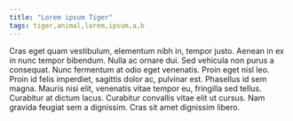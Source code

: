 ```yaml
---
title: "Lorem ipsum Tiger"
tags: tiger,animal,lorem,ipsum,a,b
---
```


 Cras eget quam vestibulum, elementum nibh in, tempor justo. Aenean in ex in nunc tempor bibendum. Nulla ac ornare dui. Sed vehicula non purus a consequat. Nunc fermentum at odio eget venenatis. Proin eget nisl leo. Proin id felis imperdiet, sagittis dolor ac, pulvinar est. Phasellus id sem magna. Mauris nisi elit, venenatis vitae tempor eu, fringilla sed tellus. Curabitur at dictum lacus. Curabitur convallis vitae elit ut cursus. Nam gravida feugiat sem a dignissim. Cras sit amet dignissim libero. 